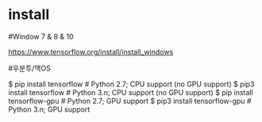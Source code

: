 # install

#Window 7 & 8 & 10

https://www.tensorflow.org/install/install_windows



#우분투/맥OS

 $ pip install tensorflow      # Python 2.7; CPU support (no GPU support)
 $ pip3 install tensorflow     # Python 3.n; CPU support (no GPU support)
 $ pip install tensorflow-gpu  # Python 2.7;  GPU support
 $ pip3 install tensorflow-gpu # Python 3.n; GPU support 
